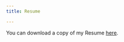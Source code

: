 ```yaml
---
title: Resume

---
```


You can download a copy of my Resume [here](https://www.dropbox.com/s/evpy3pjcmvi9gm6/Cepuran%202020-10%20Resume.pdf?dl=0).